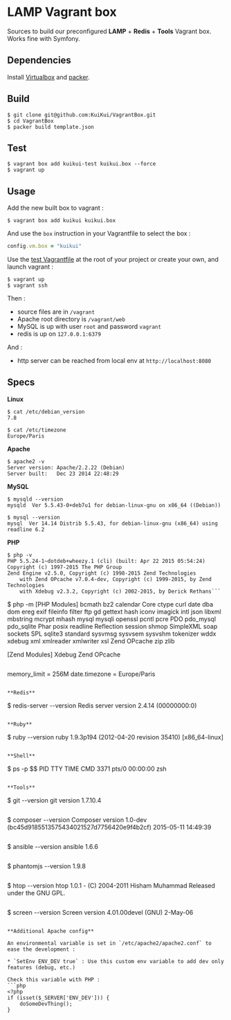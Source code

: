 # LAMP Vagrant box

Sources to build our preconfigured **LAMP** + **Redis** + **Tools** Vagrant box.
Works fine with Symfony.

## Dependencies

Install [Virtualbox](https://www.virtualbox.org/wiki/Downloads) and [packer](http://www.packer.io/downloads.html).

## Build

```
$ git clone git@github.com:KuiKui/VagrantBox.git
$ cd VagrantBox
$ packer build template.json
```

## Test

```
$ vagrant box add kuikui-test kuikui.box --force
$ vagrant up
```

## Usage

Add the new built box to vagrant :
```
$ vagrant box add kuikui kuikui.box
```

And use the `box` instruction in your Vagrantfile to select the box :
```ruby
config.vm.box = "kuikui"
```

Use the [test Vagrantfile](Vagrantfile) at the root of your project or create your own, and launch vagrant :
```
$ vagrant up
$ vagrant ssh
```

Then :

* source files are in `/vagrant`
* Apache root directory is `/vagrant/web`
* MySQL is up with user `root` and password `vagrant`
* redis is up on `127.0.0.1:6379`

And :

* http server can be reached from local env at `http://localhost:8080`

## Specs

**Linux**
```
$ cat /etc/debian_version
7.8
```
```
$ cat /etc/timezone
Europe/Paris
```

**Apache**
```
$ apache2 -v
Server version: Apache/2.2.22 (Debian)
Server built:   Dec 23 2014 22:48:29
```

**MySQL**
```
$ mysqld --version
mysqld  Ver 5.5.43-0+deb7u1 for debian-linux-gnu on x86_64 ((Debian))
```
```
$ mysql --version
mysql  Ver 14.14 Distrib 5.5.43, for debian-linux-gnu (x86_64) using readline 6.2
```

**PHP**
```
$ php -v
PHP 5.5.24-1~dotdeb+wheezy.1 (cli) (built: Apr 22 2015 05:54:24)
Copyright (c) 1997-2015 The PHP Group
Zend Engine v2.5.0, Copyright (c) 1998-2015 Zend Technologies
    with Zend OPcache v7.0.4-dev, Copyright (c) 1999-2015, by Zend Technologies
    with Xdebug v2.3.2, Copyright (c) 2002-2015, by Derick Rethans```
```
$ php -m
[PHP Modules]
bcmath
bz2
calendar
Core
ctype
curl
date
dba
dom
ereg
exif
fileinfo
filter
ftp
gd
gettext
hash
iconv
imagick
intl
json
libxml
mbstring
mcrypt
mhash
mysql
mysqli
openssl
pcntl
pcre
PDO
pdo_mysql
pdo_sqlite
Phar
posix
readline
Reflection
session
shmop
SimpleXML
soap
sockets
SPL
sqlite3
standard
sysvmsg
sysvsem
sysvshm
tokenizer
wddx
xdebug
xml
xmlreader
xmlwriter
xsl
Zend OPcache
zip
zlib

[Zend Modules]
Xdebug
Zend OPcache
```
```
memory_limit = 256M
date.timezone = Europe/Paris
```

**Redis**
```
$ redis-server --version
Redis server version 2.4.14 (00000000:0)
```

**Ruby**
```
$ ruby --version
ruby 1.9.3p194 (2012-04-20 revision 35410) [x86_64-linux]
```

**Shell**
```
$ ps -p $$
  PID TTY          TIME CMD
 3371 pts/0    00:00:00 zsh
```

**Tools**
```
$ git --version
git version 1.7.10.4
```
```
$ composer --version
Composer version 1.0-dev (bc45d9185513575434021527d7756420e9f4b2cf) 2015-05-11 14:49:39
```
```
$ ansible --version
ansible 1.6.6
```
```
$ phantomjs --version
1.9.8
```
```
$ htop --version
htop 1.0.1 - (C) 2004-2011 Hisham Muhammad
Released under the GNU GPL.
```
```
$ screen --version
Screen version 4.01.00devel (GNU) 2-May-06
```

**Additional Apache config**

An environmental variable is set in `/etc/apache2/apache2.conf` to ease the development :

* `SetEnv ENV_DEV true` : Use this custom env variable to add dev only features (debug, etc.)

Check this variable with PHP :
```php
<?php
if (isset($_SERVER['ENV_DEV'])) {
    doSomeDevThing();
}
```
